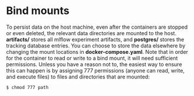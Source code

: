 # Bind mounts
To persist data on the host machine, even after the containers are stopped or even deleted, the relevant data directories are mounted to the host. **artifacts/** stores all mlflow experiment artifacts, and **postgres/** stores the tracking database entries. You can choose to store the data elsewhere by changing the mount locations in **docker-compose.yaml**. Note that in order for the container to read or write to a bind mount, it will need sufficient permissions. Unless you have a reason not to, the easiest way to ensure this can happen is by assigning 777 permissions (anyone can read, write, and execute files) to files and directories that are mounted:
```bash
$ chmod 777 path
```
